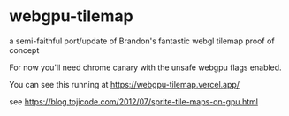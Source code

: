 # webgpu-tilemap
a semi-faithful port/update of Brandon's fantastic webgl tilemap proof of concept


For now you'll need chrome canary with the unsafe webgpu flags enabled. 

You can see this running at https://webgpu-tilemap.vercel.app/



see https://blog.tojicode.com/2012/07/sprite-tile-maps-on-gpu.html
